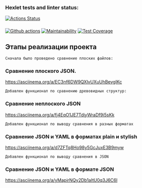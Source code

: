 ### Hexlet tests and linter status:
[![Actions Status](https://github.com/AsyaKnyazeva/frontend-project-lvl2/workflows/hexlet-check/badge.svg)](https://github.com/AsyaKnyazeva/frontend-project-lvl2/actions)
###
[![Github actions](https://github.com/AsyaKnyazeva/frontend-project-lvl2/actions/workflows/actions.yml/badge.svg)](https://github.com/AsyaKnyazeva/frontend-project-lvl2/actions)
[![Maintainability](https://api.codeclimate.com/v1/badges/52d133538dd7679f1bb1/maintainability)](https://codeclimate.com/github/AsyaKnyazeva/frontend-project-lvl2/maintainability)
[![Test Coverage](https://api.codeclimate.com/v1/badges/52d133538dd7679f1bb1/test_coverage)](https://codeclimate.com/github/AsyaKnyazeva/frontend-project-lvl2/test_coverage)

## Этапы реализации проекта
```
Сначала было проведено сравнение плоских файлов:
```
### Сравнение плоского JSON.
 https://asciinema.org/a/EC3nf6DW9QXlvUXuUhBevgIKc

```
Добавлен функционал по сравнению древовидных структур:
```
### Сравнение неплоского JSON
  https://asciinema.org/a/fj4EqO1JE7TdiyWraDf9i5sKk

```
Добавлен функционал по выводу сравнения в разных форматах
```

### Сравнение JSON и YAML в форматах plain и stylish
https://asciinema.org/a/d7ZFTq8Ho98y5GcJuxE3B9myw

```
Добавлен функционал по выводу сравнения в JSON
```

### Сравнение JSON и YAML в форматe JSON
https://asciinema.org/a/yMapirNQy2Db1aItU0q3J6C6l